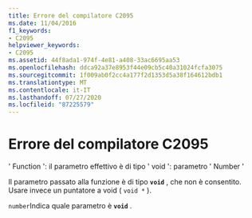 ```yaml
---
title: Errore del compilatore C2095
ms.date: 11/04/2016
f1_keywords:
- C2095
helpviewer_keywords:
- C2095
ms.assetid: 44f8ada1-974f-4e81-a408-33ac6695aa53
ms.openlocfilehash: ddca92a37e8953f44e09cb5c40a31024fcfa3075
ms.sourcegitcommit: 1f009ab0f2cc4a177f2d1353d5a38f164612bdb1
ms.translationtype: MT
ms.contentlocale: it-IT
ms.lasthandoff: 07/27/2020
ms.locfileid: "87225579"
---
```

# <a name="compiler-error-c2095"></a>Errore del compilatore C2095

' Function ': il parametro effettivo è di tipo ' void ': parametro ' Number '

Il parametro passato alla funzione è di tipo **`void`** , che non è consentito. Usare invece un puntatore a void ( `void *` ).

`number`Indica quale parametro è **`void`** .
